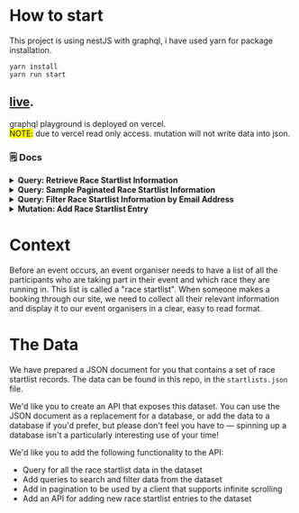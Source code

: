# How to start

This project is using nestJS with graphql, i have used yarn for package installation.

```
yarn install
yarn run start
```

## [live](https://startlist-api.vercel.app/graphql).
graphql playground is deployed on vercel. <br/>
<span style="background-color: yellow;"> NOTE:</span> due to vercel read only access. mutation will not write data into json.

### 🗒️ Docs

<details>
  <summary><b> Query: Retrieve Race Startlist Information</b></summary>
  <br/>
This GraphQL query retrieves information about race startlists including the event ID, race ID, event title, ticket title, and creation date.
  <br/>
  <br/>
  
```graphql
graphql
query {
  raceStartlist {
    eventId
    raceId
    eventTitle
    ticketTitle
    createdAt
  }
}
``` 
</details>

<details>
  <summary><b> Query: Sample Paginated Race Startlist Information</b></summary>
  <br/>
This GraphQL query retrieves paginated race startlist information. It allows fetching data based on specific page numbers and page sizes. The query returns the startlist ID, event ID, event title, and associated fields.
  <br/>
  <br/>
  
```graphql
query {
  paginatedRaceStartlist(page: 1, pageSize: 10) {
    id
    eventId
    eventTitle
    fields {
      id
      name
      value
    }
  }
}
``` 
</details>

<details>
  <summary><b>Query: Filter Race Startlist Information by Email Address</b></summary>
  <br/>
  This GraphQL query filters race startlist information based on the provided email address. It retrieves the startlist ID, event ID, and associated fields.
  <br/>
  <br/>
  
```graphql
query {
  filterRaceStartlist(emailAddress: "sameer.ahmad@example.com") {
    id
    eventId
    fields {
      id
      value
    }
  }
}
``` 
</details>

<details>
  <summary><b>Mutation: Add Race Startlist Entry</b></summary>
  <br/>
  This mutation adds a new entry to the race startlist with the provided details. It includes information such as the event ID, race ID, ticket ID, event title, race title, ticket title, and various fields associated with the entry.
  <br/>
  <br/>
  
```graphql
mutation {
  addRaceStartlistEntry(raceEntry: {
    eventId: "e000",
    raceId: "r001",
    ticketId: "t010",
    eventTitle: "Hackney Moves",
    raceTitle: "10k",
    ticketTitle: "Standard Ticket",
    fields: [
      { id: "firstName", name: "First Name", value: "Sameer" },
      { id: "lastName", name: "Last Name", value: "Ahmad" },
      { id: "emailAddress", name: "Email Address", value: "ali.ahmad@example.com" },
      { id: "gender", name: "Gender", value: "NON BINARY" },
      { id: "dateOfBirth", name: "Date of Birth", value: "2000-04-03" },
      { id: "addressLine1", name: "Address (Line 1)", value: "168

```

</details>

# Context

Before an event occurs, an event organiser needs to have a list of all the participants who are taking part in their event and which race they are running in. This list is called a "race startlist".
When someone makes a booking through our site, we need to collect all their relevant information and display it to our event organisers in a clear, easy to read format.

# The Data

We have prepared a JSON document for you that contains a set of race startlist records. The data can be found in this repo, in the `startlists.json` file.

We'd like you to create an API that exposes this dataset. You can use the JSON document as a replacement for a database, or add the data to a database if you'd prefer, but please don't feel you have to — spinning up a database isn't a particularly interesting use of your time!

We'd like you to add the following functionality to the API:

- Query for all the race startlist data in the dataset
- Add queries to search and filter data from the dataset
- Add in pagination to be used by a client that supports infinite scrolling
- Add an API for adding new race startlist entries to the dataset
